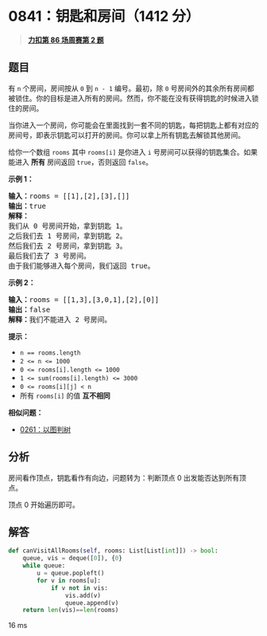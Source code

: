 # 0841：钥匙和房间（1412 分）


> <u>**[力扣第 86 场周赛第 2 题](https://leetcode.cn/problems/keys-and-rooms/)**</u>

## 题目

<p>有 <code>n</code> 个房间，房间按从 <code>0</code> 到 <code>n - 1</code> 编号。最初，除 <code>0</code> 号房间外的其余所有房间都被锁住。你的目标是进入所有的房间。然而，你不能在没有获得钥匙的时候进入锁住的房间。</p>

<p>当你进入一个房间，你可能会在里面找到一套不同的钥匙，每把钥匙上都有对应的房间号，即表示钥匙可以打开的房间。你可以拿上所有钥匙去解锁其他房间。</p>

<p>给你一个数组 <code>rooms</code> 其中 <code>rooms[i]</code> 是你进入 <code>i</code> 号房间可以获得的钥匙集合。如果能进入 <strong>所有</strong> 房间返回 <code>true</code>，否则返回 <code>false</code>。</p>



<ol>
</ol>

<p><strong>示例 1：</strong></p>

<pre>
<strong>输入：</strong>rooms = [[1],[2],[3],[]]
<strong>输出：</strong>true
<strong>解释：</strong>
我们从 0 号房间开始，拿到钥匙 1。
之后我们去 1 号房间，拿到钥匙 2。
然后我们去 2 号房间，拿到钥匙 3。
最后我们去了 3 号房间。
由于我们能够进入每个房间，我们返回 true。
</pre>

<p><strong>示例 2：</strong></p>

<pre>
<strong>输入：</strong>rooms = [[1,3],[3,0,1],[2],[0]]
<strong>输出：</strong>false
<strong>解释：</strong>我们不能进入 2 号房间。
</pre>



<p><strong>提示：</strong></p>

<ul>
<li><code>n == rooms.length</code></li>
<li><code>2 &lt;= n &lt;= 1000</code></li>
<li><code>0 &lt;= rooms[i].length &lt;= 1000</code></li>
<li><code>1 &lt;= sum(rooms[i].length) &lt;= 3000</code></li>
<li><code>0 &lt;= rooms[i][j] &lt; n</code></li>
<li>所有 <code>rooms[i]</code> 的值 <strong>互不相同</strong></li>
</ul>


**相似问题：**
- [0261：以图判树](/leetcode/0261)


## 分析

房间看作顶点，钥匙看作有向边，问题转为：判断顶点 0 出发能否达到所有顶点。

顶点 0 开始遍历即可。

## 解答

```python
def canVisitAllRooms(self, rooms: List[List[int]]) -> bool:
    queue, vis = deque([0]), {0}
    while queue:
        u = queue.popleft()
        for v in rooms[u]:
            if v not in vis:
                vis.add(v)
                queue.append(v)
    return len(vis)==len(rooms)
```
16 ms

